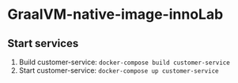 # GraalVM-native-image-innoLab

## Start services

1. Build customer-service: `docker-compose build customer-service`
1. Start customer-service: `docker-compose up customer-service`